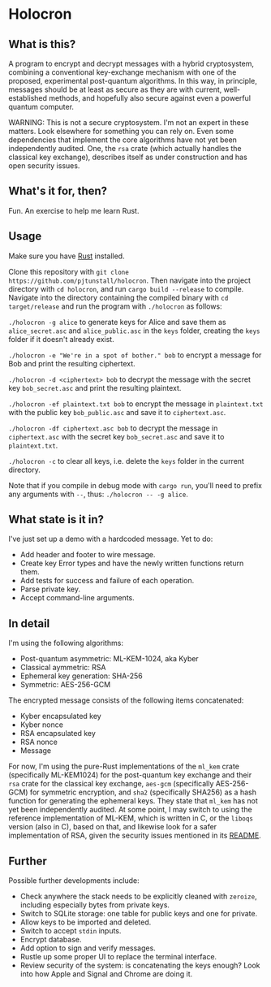 # Holocron

## What is this?

A program to encrypt and decrypt messages with a hybrid cryptosystem, combining a conventional key-exchange mechanism with one of the proposed, experimental post-quantum algorithms. In this way, in principle, messages should be at least as secure as they are with current, well-established methods, and hopefully also secure against even a powerful quantum computer.

WARNING: This is not a secure cryptosystem. I'm not an expert in these matters. Look elsewhere for something you can rely on. Even some dependencies that implement the core algorithms have not yet been independently audited. One, the `rsa` crate (which actually handles the classical key exchange), describes itself as under construction and has open security issues.

## What's it for, then?

Fun. An exercise to help me learn Rust.

## Usage

Make sure you have [Rust](https://www.rust-lang.org/tools/install) installed.

Clone this repository with `git clone https://github.com/pjtunstall/holocron`. Then navigate into the project directory with `cd holocron`, and run `cargo build --release` to compile. Navigate into the directory containing the compiled binary with `cd target/release` and run the program with `./holocron` as follows:

`./holocron -g alice` to generate keys for Alice and save them as `alice_secret.asc` and `alice_public.asc` in the `keys` folder, creating the `keys` folder if it doesn't already exist.

`./holocron -e "We're in a spot of bother." bob` to encrypt a message for Bob and print the resulting ciphertext.

`./holocron -d <ciphertext> bob` to decrypt the message with the secret key `bob_secret.asc` and print the resulting plaintext.

`./holocron -ef plaintext.txt bob` to encrypt the message in `plaintext.txt` with the public key `bob_public.asc` and save it to `ciphertext.asc`.

`./holocron -df ciphertext.asc bob` to decrypt the message in `ciphertext.asc` with the secret key `bob_secret.asc` and save it to `plaintext.txt`.

`./holocron -c` to clear all keys, i.e. delete the `keys` folder in the current directory.

Note that if you compile in debug mode with `cargo run`, you'll need to prefix any arguments with `--`, thus: `./holocron -- -g alice`.

## What state is it in?

I've just set up a demo with a hardcoded message. Yet to do:

- Add header and footer to wire message.
- Create key Error types and have the newly written functions return them.
- Add tests for success and failure of each operation.
- Parse private key.
- Accept command-line arguments.

## In detail

I'm using the following algorithms:

- Post-quantum asymmetric: ML-KEM-1024, aka Kyber
- Classical aymmetric: RSA
- Ephemeral key generation: SHA-256
- Symmetric: AES-256-GCM

The encrypted message consists of the following items concatenated:

- Kyber encapsulated key
- Kyber nonce
- RSA encapsulated key
- RSA nonce
- Message

For now, I'm using the pure-Rust implementations of the `ml_kem` crate (specifically ML-KEM1024) for the post-quantum key exchange and their `rsa` crate for the classical key exchange, `aes-gcm` (specifically AES-256-GCM) for symmetric encryption, and `sha2` (specifically SHA256) as a hash function for generating the ephemeral keys. They state that `ml_kem` has not yet been independently audited. At some point, I may switch to using the reference implementation of ML-KEM, which is written in C, or the `liboqs` version (also in C), based on that, and likewise look for a safer implementation of RSA, given the security issues mentioned in its [README](https://github.com/RustCrypto/RSA?tab=readme-ov-file#%EF%B8%8Fsecurity-warning).

## Further

Possible further developments include:

- Check anywhere the stack needs to be explicitly cleaned with `zeroize`, including especially bytes from private keys.
- Switch to SQLite storage: one table for public keys and one for private.
- Allow keys to be imported and deleted.
- Switch to accept `stdin` inputs.
- Encrypt database.
- Add option to sign and verify messages.
- Rustle up some proper UI to replace the terminal interface.
- Review security of the system: is concatenating the keys enough? Look into how Apple and Signal and Chrome are doing it.
